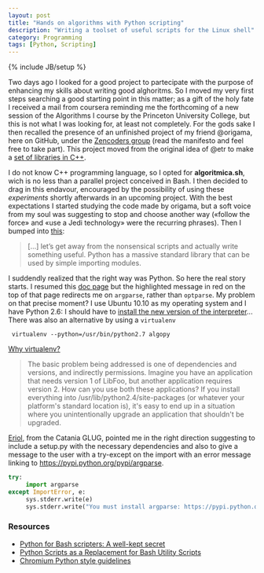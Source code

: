 ```yaml
---
layout: post
title: "Hands on algorithms with Python scripting"
description: "Writing a toolset of useful scripts for the Linux shell"
category: Programming
tags: [Python, Scripting]
---
```

{% include JB/setup %}

Two days ago I looked for a good project to partecipate with the purpose of enhancing my skills about writing good alghoritms. So I moved my very first steps searching a good starting point in this matter; as a gift of the holy fate I received a mail from coursera reminding me the forthcoming of a new session of the Algorithms I course by the Princeton University College, but this is not what I was looking for, at least not completely. For the gods sake I then recalled the presence of an unfinished project of my friend @origama, here on GitHub, under the [Zencoders group](http://www.zencoders.org/) (read the manifesto and feel free to take part). This project moved from the original idea of @etr to make a [set of libraries in C++](https://github.com/zencoders/algoritmica).
<!--more-->

I do not know C++ programming language, so I opted for **algoritmica.sh**, wich is no less than a parallel project conceived in Bash. I then decided to drag in this endavour, encouraged by the possibility of using these *experiments* shortly afterwards in an upcoming project. With the best expectations I started studying the code made by origama, but a soft voice from my soul was suggesting to stop and choose another way («follow the force» and «use a Jedi technology» were the recurring phrases). Then I bumped into [this](http://magazine.redhat.com/2008/02/07/python-for-bash-scripters-a-well-kept-secret/):

> [...] let’s get away from the nonsensical scripts and actually write something useful. Python has a massive standard library that can be used by simple importing modules.

I suddendly realized that the right way was Python. So here the real story starts. I resumed this [doc page](http://docs.python.org/2/library/optparse.html) but the highlighted message in red on the top of that page redirects me on `argparse`, rather than `optparse`. My problem on that precise moment? I use Ubuntu 10.10 as my operating system and I have Python 2.6: I should have to [install the new version of the interpreter](https://gist.github.com/sentenza/8769261)... There was also an alternative by using a `virtualenv`

     virtualenv --python=/usr/bin/python2.7 algopy



[Why virtualenv?](http://pypi.python.org/pypi/virtualenv)

>The basic problem being addressed is one of dependencies and versions, and indirectly permissions. Imagine you have an application that needs version 1 of LibFoo, but another application requires version 2. How can you use both these applications? If you install everything into /usr/lib/python2.4/site-packages (or whatever your platform's standard location is), it's easy to end up in a situation where you unintentionally upgrade an application that shouldn't be upgraded.


[Eriol](http://mornie.org), from the Catania GLUG, pointed me in the right direction suggesting to include a setup.py with the necessary dependencies and also to give a message to the user with a try-except on the import with an error message linking to <https://pypi.python.org/pypi/argparse>.

``` python
try:
     import argparse
except ImportError, e:
     sys.stderr.write(e)
     sys.stderr.write("You must install argparse: https://pypi.python.org/pypi/argparse")
```

### Resources

- [Python for Bash scripters: A well-kept secret](http://magazine.redhat.com/2008/02/07/python-for-bash-scripters-a-well-kept-secret/)
- [Python Scripts as a Replacement for Bash Utility Scripts](http://www.linuxjournal.com/content/python-scripts-replacement-bash-utility-scripts)
- [Chromium Python style guidelines](http://www.chromium.org/chromium-os/python-style-guidelines)
